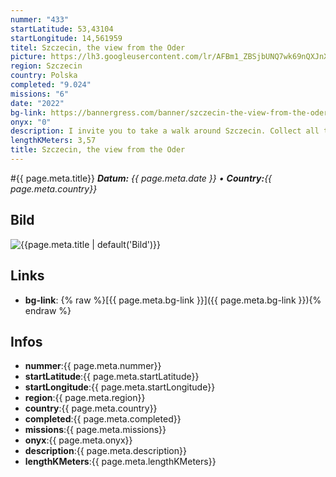 ```yaml
---
nummer: "433"
startLatitude: 53,43104
startLongitude: 14,561959
titel: Szczecin, the view from the Oder
picture: https://lh3.googleusercontent.com/lr/AFBm1_ZBSjbUNQ7wk69nQXJnXUPJR1WkGxjsmdIiur3ffXUypIy0g9gUj7RD1WBcFbqwJfHh6s7Z6KAoLImQ4yFzlTtubnNr3igBROSwjIG2rl0ykcRDAdrAN0azXWZwpZdmBVYJp_z653VT5R8awR4hxzgqD1f4s5VByEYfQbTKnZNNqfrhf5TRV44_xTuygZZMz00yilpEO76dPmznWPgtz_exmGhYDBxuvYtStlgOCRaZwGEHbbzWFLDG1VKxxLrYuqQnkVs3_QQDS9omEJ5lFyqoYhsn-wSA9zSgfZ78imRYBrZMBbyr2PNWssTGnXDcscPnTD5dQFMjem7QFIiPKEmC1CD16ryiQq-Rq31ZOVlz5RPdnAjCFDUpbLV__KuVRjWh7hvyBvz4mphGsDfm9SzxDq_yKYTnfp5idb_TKXT0BY0LnHM_1JaJODUKNkhPkt6vXp_toIcwYRpL-C79_9j8FlFLJ922QJLXLQtZd55_ualJHirZqjZQqEH3wkM1sm8xRRsHLA6UNrnnyUZouXyLXkzqnpgII49ZHrkBOEE6DMGCZRmAmpKwAie1NcVGGhcxQacEnkHL5_AOw1-8MAMX8IAGfww1f4F5FmAKpK1s-TUOkehK2_YuvPVNbuCaR_Z4uC3p75C8XmyNw_DVfK3mHaFBwvJlE1VO5OEwcUFeGV2wXNR5zJTiVfHJac74_lLfa0m62nbRo9zAskT9YiZse-F5ZFikXmaFAMT32tDhHRxRyp8yZUf_IT3kPz_aX_6i_Iz9NQHPAvtvcsZJUgFR8nUvyplI_n6DKYpCTT-kVXPWJ7Hq9ffB6e0i2le5LrgsSdfoCxZDH_UHo2Qet2dczIC_tBJqppjyy0UkKhMgiTFt64oqAKFsR_UmuK3CLfwRkpCF
region: Szczecin
country: Polska
completed: "9.024"
missions: "6"
date: "2022"
bg-link: https://bannergress.com/banner/szczecin-the-view-from-the-oder-ed1c
onyx: "0"
description: I invite you to take a walk around Szczecin. Collect all the badges, admire the beautiful view from the Oder river and discover the spirit of the port city ;-)
lengthKMeters: 3,57
title: Szczecin, the view from the Oder
---
```


#{{ page.meta.title}}
_**Datum:** {{ page.meta.date }} • **Country:**{{ page.meta.country}}_

## Bild
![{{page.meta.title | default('Bild')}}]({{page.meta.picture}})

## Links
- **bg-link**: {% raw %}[{{ page.meta.bg-link }}]({{ page.meta.bg-link }}){% endraw %}

## Infos
- **nummer**:{{ page.meta.nummer}}
- **startLatitude**:{{ page.meta.startLatitude}}
- **startLongitude**:{{ page.meta.startLongitude}}
- **region**:{{ page.meta.region}}
- **country**:{{ page.meta.country}}
- **completed**:{{ page.meta.completed}}
- **missions**:{{ page.meta.missions}}
- **onyx**:{{ page.meta.onyx}}
- **description**:{{ page.meta.description}}
- **lengthKMeters**:{{ page.meta.lengthKMeters}}

